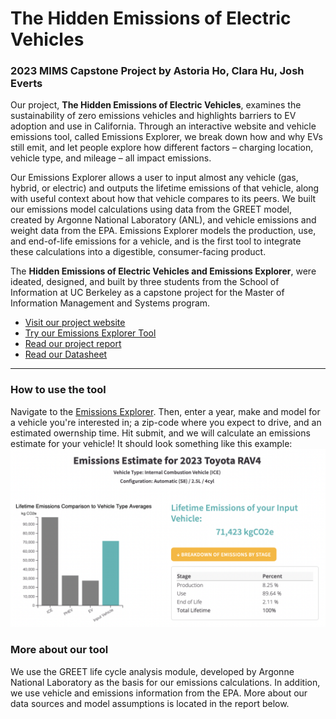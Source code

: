 
# The Hidden Emissions of Electric Vehicles 
### 2023 MIMS Capstone Project by Astoria Ho, Clara Hu, Josh Everts

Our project, **The Hidden Emissions of Electric Vehicles**, examines the sustainability of zero emissions vehicles and highlights barriers to EV adoption and use in California. Through an interactive website and vehicle emissions tool, called Emissions Explorer, we break down how and why EVs still emit, and let people explore how different factors – charging location, vehicle type, and mileage – all impact emissions. 

Our Emissions Explorer allows a user to input almost any vehicle (gas, hybrid, or electric) and outputs the lifetime emissions of that vehicle, along with useful context about how that vehicle compares to its peers. We built our emissions model calculations using data from the GREET model, created by Argonne National Laboratory (ANL), and vehicle emissions and weight data from the EPA. Emissions Explorer models the production, use, and end-of-life emissions for a vehicle, and is the first tool to integrate these calculations into a digestible, consumer-facing product. 

The **Hidden Emissions of Electric Vehicles and Emissions Explorer**, were ideated, designed, and built by three students from the School of Information at UC Berkeley as a capstone project for the Master of Information Management and Systems program. 

- [Visit our project website](https://eee-capstone.github.io/MIMS-Capstone/templates/index.html#) 
- [Try our Emissions Explorer Tool](https://eee-capstone.github.io/MIMS-Capstone/vehicleForm/vehicle_form.html)
- [Read our project report](https://www.ischool.berkeley.edu/sites/default/files/sproject_attachments/eee_astoriaclarajosh_mimscapstonefinalpaper_0.pdf)
- [Read our Datasheet](https://docs.google.com/document/d/15uAj8BKXHfsfqDbIANXNfrjy8w1evmyS8of8dsCocIg/edit?usp=sharing)

---
### How to use the tool
Navigate to the [Emissions Explorer](https://eee-capstone.github.io/MIMS-Capstone/vehicleForm/vehicle_form.html). Then, enter a year, make and model for a vehicle you're interested in; a zip-code where you expect to drive, and an estimated owernship time. Hit submit, and we will calculate an emissions estimate for your vehicle! It should look something like this example:
![alt text](https://github.com/EEE-Capstone/MIMS-Capstone/blob/main/EE_output.png)


### More about our tool
We use the GREET life cycle analysis module, developed by Argonne National Laboratory as the basis for our emissions calculations. In addition, we use vehicle and emissions information from the EPA. More about our data sources and model assumptions is located in the report below. 
